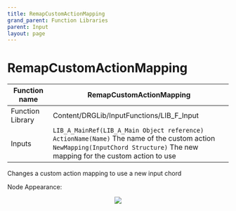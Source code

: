 ```yaml
---
title: RemapCustomActionMapping
grand_parent: Function Libraries
parent: Input
layout: page
---
```


# RemapCustomActionMapping

| Function name | RemapCustomActionMapping |
| --- | --- |
| Function Library | Content/DRGLib/InputFunctions/LIB_F_Input |
| Inputs | `LIB_A_MainRef(LIB_A_Main Object reference)`<br/>`ActionName(Name)` The name of the custom action<br/>`NewMapping(InputChord Structure)` The new mapping for the custom action to use |

Changes a custom action mapping to use a new input chord

Node Appearance: 
<p align="center">
<img src="https://github.com/SamsDRGMods/WikiMedia/blob/main/DRGLib/FullDocs/FunctionLibs/Input/RemapCustomActionMappingImage.png?raw=true">
</p>
